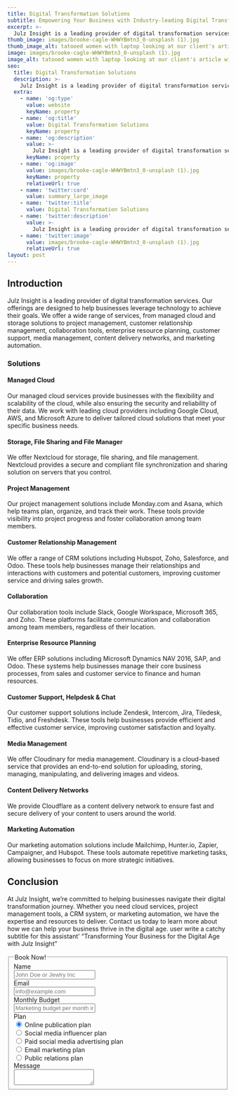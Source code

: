 ```yaml
---
title: Digital Transformation Solutions
subtitle: Empowering Your Business with Industry-leading Digital Transformational Solutions
excerpt: >-
  Julz Insight is a leading provider of digital transformation services. Our offerings are designed to help businesses leverage technology to achieve their goals. We offer a wide range of services, from managed cloud and storage solutions to project management, customer relationship management, collaboration tools, enterprise resource planning, customer support, media management, content delivery networks, and marketing automation.
thumb_image: images/brooke-cagle-WHWYBmtn3_0-unsplash (1).jpg
thumb_image_alt: tatooed women with laptop looking at our client's article with a smile on her face
image: images/brooke-cagle-WHWYBmtn3_0-unsplash (1).jpg
image_alt: tatooed women with laptop looking at our client's article with a smile on her face
seo:
  title: Digital Transformation Solutions
  description: >-
    Julz Insight is a leading provider of digital transformation services. Our offerings are designed to help businesses leverage technology to achieve their goals. We offer a wide range of services, from managed cloud and storage solutions to project management, customer relationship management, collaboration tools, enterprise resource planning, customer support, media management, content delivery networks, and marketing automation.
  extra:
    - name: 'og:type'
      value: website
      keyName: property
    - name: 'og:title'
      value: Digital Transformation Solutions
      keyName: property
    - name: 'og:description'
      value: >-
        Julz Insight is a leading provider of digital transformation services. Our offerings are designed to help businesses leverage technology to achieve their goals. We offer a wide range of services, from managed cloud and storage solutions to project management, customer relationship management, collaboration tools, enterprise resource planning, customer support, media management, content delivery networks, and marketing automation.
      keyName: property
    - name: 'og:image'
      value: images/brooke-cagle-WHWYBmtn3_0-unsplash (1).jpg
      keyName: property
      relativeUrl: true
    - name: 'twitter:card'
      value: summary_large_image
    - name: 'twitter:title'
      value: Digital Transformation Solutions
    - name: 'twitter:description'
      value: >-
        Julz Insight is a leading provider of digital transformation services. Our offerings are designed to help businesses leverage technology to achieve their goals. We offer a wide range of services, from managed cloud and storage solutions to project management, customer relationship management, collaboration tools, enterprise resource planning, customer support, media management, content delivery networks, and marketing automation.
    - name: 'twitter:image'
      value: images/brooke-cagle-WHWYBmtn3_0-unsplash (1).jpg
      relativeUrl: true
layout: post
---
```


## Introduction
Julz Insight is a leading provider of digital transformation services. Our offerings are designed to help businesses leverage technology to achieve their goals. We offer a wide range of services, from managed cloud and storage solutions to project management, customer relationship management, collaboration tools, enterprise resource planning, customer support, media management, content delivery networks, and marketing automation.

### Solutions
#### Managed Cloud
Our managed cloud services provide businesses with the flexibility and scalability of the cloud, while also ensuring the security and reliability of their data. We work with leading cloud providers including Google Cloud, AWS, and Microsoft Azure to deliver tailored cloud solutions that meet your specific business needs.

#### Storage, File Sharing and File Manager
We offer Nextcloud for storage, file sharing, and file management. Nextcloud provides a secure and compliant file synchronization and sharing solution on servers that you control.

#### Project Management
Our project management solutions include Monday.com and Asana, which help teams plan, organize, and track their work. These tools provide visibility into project progress and foster collaboration among team members.

#### Customer Relationship Management
We offer a range of CRM solutions including Hubspot, Zoho, Salesforce, and Odoo. These tools help businesses manage their relationships and interactions with customers and potential customers, improving customer service and driving sales growth.

#### Collaboration
Our collaboration tools include Slack, Google Workspace, Microsoft 365, and Zoho. These platforms facilitate communication and collaboration among team members, regardless of their location.

#### Enterprise Resource Planning
We offer ERP solutions including Microsoft Dynamics NAV 2016, SAP, and Odoo. These systems help businesses manage their core business processes, from sales and customer service to finance and human resources.

#### Customer Support, Helpdesk & Chat
Our customer support solutions include Zendesk, Intercom, Jira, Tiledesk, Tidio, and Freshdesk. These tools help businesses provide efficient and effective customer service, improving customer satisfaction and loyalty.

#### Media Management
We offer Cloudinary for media management. Cloudinary is a cloud-based service that provides an end-to-end solution for uploading, storing, managing, manipulating, and delivering images and videos.

#### Content Delivery Networks
We provide Cloudflare as a content delivery network to ensure fast and secure delivery of your content to users around the world.

#### Marketing Automation
Our marketing automation solutions include Mailchimp, Hunter.io, Zapier, Campaigner, and Hubspot. These tools automate repetitive marketing tasks, allowing businesses to focus on more strategic initiatives.

## Conclusion
At Julz Insight, we’re committed to helping businesses navigate their digital transformation journey. Whether you need cloud services, project management tools, a CRM system, or marketing automation, we have the expertise and resources to deliver. Contact us today to learn more about how we can help your business thrive in the digital age. user write a catchy subtitle for this assistant’ “Transforming Your Business for the Digital Age with Julz Insight”

<form class="form-horizontal">
<fieldset>

<!-- Form Name -->
<legend>Book Now!</legend>

<!-- Text input-->
<div class="form-group">
  <label class="col-md-4 control-label" for="name">Name</label>  
  <div class="col-md-4">
  <input id="name" name="name" type="text" placeholder="John Doe or Jewlry Inc" class="form-control input-md" required="">
    
  </div>
</div>

<!-- Text input-->
<div class="form-group">
  <label class="col-md-4 control-label" for="email">Email</label>  
  <div class="col-md-4">
  <input id="email" name="email" type="text" placeholder="info@example.com" class="form-control input-md" required="">
    
  </div>
</div>

<!-- Text input-->
<div class="form-group">
  <label class="col-md-4 control-label" for="textinput">Monthly Budget</label>  
  <div class="col-md-4">
  <input id="textinput" name="textinput" type="text" placeholder="Marketing budget per month in dollars" class="form-control input-md">
    
  </div>
</div>

<!-- Multiple Radios -->
<div class="form-group">
  <label class="col-md-4 control-label" for="plan">Plan</label>
  <div class="col-md-4">
  <div class="radio">
    <label for="plan-0">
      <input type="radio" name="plan" id="plan-0" value="1" checked="checked">
      Online publication plan
    </label>
	</div>
  <div class="radio">
    <label for="plan-1">
      <input type="radio" name="plan" id="plan-1" value="2">
      Social media influencer plan
    </label>
	</div>
  <div class="radio">
    <label for="plan-2">
      <input type="radio" name="plan" id="plan-2" value="3">
      Paid social media advertising plan
    </label>
	</div>
  <div class="radio">
    <label for="plan-3">
      <input type="radio" name="plan" id="plan-3" value="4">
      Email marketing plan
    </label>
	</div>
  <div class="radio">
    <label for="plan-4">
      <input type="radio" name="plan" id="plan-4" value="5">
      Public relations plan
    </label>
	</div>
  </div>
</div>

<!-- Textarea -->
<div class="form-group">
  <label class="col-md-4 control-label" for="message">Message</label>
  <div class="col-md-4">                     
    <textarea class="form-control" id="message" name="message"></textarea>
  </div>
</div>

</fieldset>
</form>


